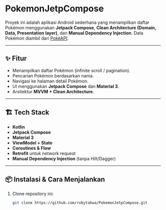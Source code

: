 # PokemonJetpCompose

Proyek ini adalah aplikasi Android sederhana yang menampilkan daftar Pokémon menggunakan **Jetpack Compose**, **Clean Architecture (Domain, Data, Presentation layer)**, dan **Manual Dependency Injection**. Data Pokémon diambil dari [PokéAPI](https://pokeapi.co/).

---

## ✨ Fitur
- Menampilkan daftar Pokémon (infinite scroll / pagination).
- Pencarian Pokémon berdasarkan nama.
- Navigasi ke halaman detail Pokémon.
- UI menggunakan **Jetpack Compose** dan **Material 3**.
- Arsitektur **MVVM + Clean Architecture**.

---

## 🏗️ Tech Stack
- **Kotlin**
- **Jetpack Compose**
- **Material 3**
- **ViewModel + State**
- **Coroutines & Flow**
- **Retrofit** untuk network request
- **Manual Dependency Injection** (tanpa Hilt/Dagger)

---

## 📦 Instalasi & Cara Menjalankan

1. Clone repository ini:
   ```bash
   git clone https://github.com/robytakwa/PokemonJetpCompose.git
